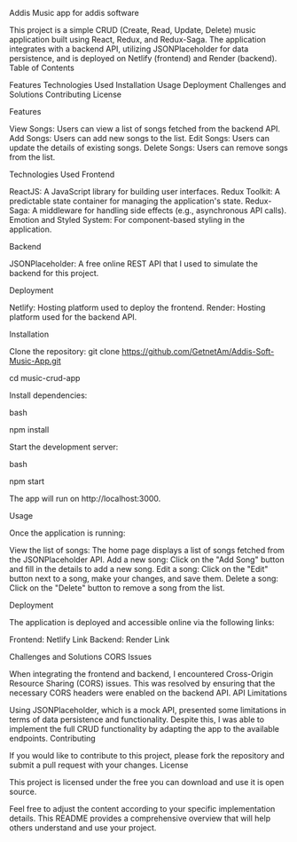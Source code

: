 
Addis Music app for addis software

This project is a simple CRUD (Create, Read, Update, Delete) music application built using React, Redux, and Redux-Saga. The application integrates with a backend API, utilizing JSONPlaceholder for data persistence, and is deployed on Netlify (frontend) and Render (backend). Table of Contents

Features
Technologies Used
Installation
Usage
Deployment
Challenges and Solutions
Contributing
License

Features

View Songs: Users can view a list of songs fetched from the backend API.
Add Songs: Users can add new songs to the list.
Edit Songs: Users can update the details of existing songs.
Delete Songs: Users can remove songs from the list.

Technologies Used Frontend

ReactJS: A JavaScript library for building user interfaces.
Redux Toolkit: A predictable state container for managing the application's state.
Redux-Saga: A middleware for handling side effects (e.g., asynchronous API calls).
Emotion and Styled System: For component-based styling in the application.

Backend

JSONPlaceholder: A free online REST API that I used to simulate the backend for this project.

Deployment

Netlify: Hosting platform used to deploy the frontend.
Render: Hosting platform used for the backend API.

Installation

Clone the repository:
git clone https://github.com/GetnetAm/Addis-Soft-Music-App.git

cd music-crud-app

Install dependencies:

bash

npm install

Start the development server:

bash

npm start

The app will run on http://localhost:3000.

Usage

Once the application is running:

View the list of songs: The home page displays a list of songs fetched from the JSONPlaceholder API.
Add a new song: Click on the "Add Song" button and fill in the details to add a new song.
Edit a song: Click on the "Edit" button next to a song, make your changes, and save them.
Delete a song: Click on the "Delete" button to remove a song from the list.

Deployment

The application is deployed and accessible online via the following links:

Frontend: Netlify Link
Backend: Render Link

Challenges and Solutions CORS Issues

When integrating the frontend and backend, I encountered Cross-Origin Resource Sharing (CORS) issues. This was resolved by ensuring that the necessary CORS headers were enabled on the backend API. API Limitations

Using JSONPlaceholder, which is a mock API, presented some limitations in terms of data persistence and functionality. Despite this, I was able to implement the full CRUD functionality by adapting the app to the available endpoints. Contributing

If you would like to contribute to this project, please fork the repository and submit a pull request with your changes. License

This project is licensed under the free you can download and use it is open source.

Feel free to adjust the content according to your specific implementation details. This README provides a comprehensive overview that will help others understand and use your project.
